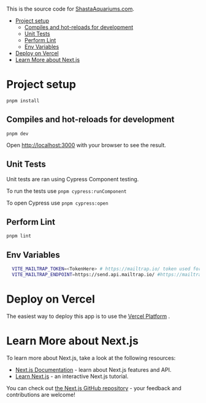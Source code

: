 This is the source code for [ShastaAquariums.com](https://shastaaquariums.com/).

- [Project setup](#project-setup)
  - [Compiles and hot-reloads for development](#compiles-and-hot-reloads-for-development)
  - [Unit Tests](#unit-tests)
  - [Perform Lint](#perform-lint)
  - [Env Variables](#env-variables)
- [Deploy on Vercel](#deploy-on-vercel)
- [Learn More about Next.js](#learn-more-about-nextjs)


# Project setup
```
pnpm install
```

## Compiles and hot-reloads for development
```
pnpm dev
```

Open [http://localhost:3000](http://localhost:3000) with your browser to see the result.

## Unit Tests
Unit tests are ran using Cypress Component testing. 

To run the tests use `pnpm cypress:runComponent`

To open Cypress use `pnpm cypress:open`

## Perform Lint
```
pnpm lint
```

## Env Variables
```bash
  VITE_MAILTRAP_TOKEN=<TokenHere> # https://mailtrap.io/ token used for sending consult submissions
  VITE_MAILTRAP_ENDPOINT=https://send.api.mailtrap.io/ #https://mailtrap.io/ endpoint used for sending consult submissions, default is 'https://send.api.mailtrap.io/'
```

# Deploy on Vercel

The easiest way to deploy this app is to use the [Vercel Platform](https://vercel.com/) .

# Learn More about Next.js

To learn more about Next.js, take a look at the following resources:

- [Next.js Documentation](https://nextjs.org/docs) - learn about Next.js features and API.
- [Learn Next.js](https://nextjs.org/learn) - an interactive Next.js tutorial.

You can check out [the Next.js GitHub repository](https://github.com/vercel/next.js/) - your feedback and contributions are welcome!
